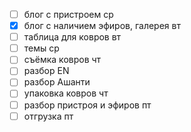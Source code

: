 - [ ] блог с пристроем ср
- [x] блог с наличием эфиров, галерея вт
- [ ] таблица для ковров вт
- [ ] темы ср
- [ ] съёмка ковров чт
- [ ] разбор EN 
- [ ] разбор Ашанти
- [ ] упаковка ковров чт
- [ ] разбор пристроя и эфиров пт
- [ ] отгрузка  пт
